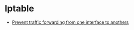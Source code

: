 # Iptable

* [Prevent traffic forwarding from one interface to anothers](./drop_forwarding_between_interfaces.md)
